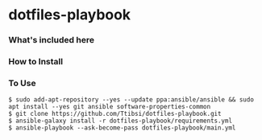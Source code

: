 # dotfiles-playbook

<What is it>

<Screenshot here>

### What's included here

### How to Install






### To Use
```
$ sudo add-apt-repository --yes --update ppa:ansible/ansible && sudo apt install --yes git ansible software-properties-common 
$ git clone https://github.com/Ttibsi/dotfiles-playbook.git 
$ ansible-galaxy install -r dotfiles-playbook/requirements.yml
$ ansible-playbook --ask-become-pass dotfiles-playbook/main.yml
```
